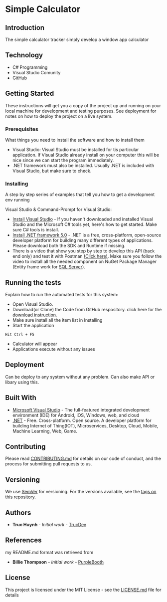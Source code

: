 # Simple Calculator

## Introduction
The simple calculator tracker simply develop a window app calculator

## Technology
- C# Programming
- Visual Studio Comunity
- GitHub

## Getting Started
These instructions will get you a copy of the project up and running on your local machine for development and testing purposes. See deployment for notes on how to deploy the project on a live system.

### Prerequisites
What things you need to install the software and how to install them
- Visual Studio: Visual Studio must be installed for tis particular application. If Visual Studio already install on your computer this will be nice since we can start the program immediately.
- .NET framework must also be installed. Usually .NET is included with Visual Studio, but make sure to check.

### Installing

A step by step series of examples that tell you how to get a development env running

 Visual Studio & Command-Prompt for Visual Studio:

* [Install Visual Studio](https://docs.microsoft.com/en-us/cpp/build/vscpp-step-0-installation?view=msvc-160#:~:text=Visual%20Studio%202019%20Installation%201%20Make%20sure%20your,...%204%20Choose%20workloads.%20...%20More%20items...) - If you haven't downloaded and installed Visual Studio and the Microsoft C# tools yet, here's how to get started. Make sure C# tools is install.
* [Install .NET framework 5.0](https://dotnet.microsoft.com/download) - .NET is a free, cross-platform, open-source developer platform for building many different types of applications. Please download both the SDK and Runtime if missing.
* There is a video that show you step by step to develop this API (back end only) and test it with Postman [(Click here)](https://docs.microsoft.com/en-us/aspnet/core/tutorials/first-web-api?view=aspnetcore-3.1&tabs=visual-studio). Make sure you follow the video to install all the needed component on NuGet Package Manager (Entity frame work for [SQL Server](https://docs.microsoft.com/en-us/aspnet/core/tutorials/first-web-api?view=aspnetcore-3.1&tabs=visual-studio)). 


## Running the tests

Explain how to run the automated tests for this system:
- Open Visual Studio.
- Download(or Clone) the Code from GitHub respository. click here for the [download instruction](https://www.youtube.com/watch?v=ZbEoOtEtVE8&feature=emb_logo).
- Make sure install all the item list in Installing
- Start the application
```
Hit Ctrl + F5
```
- Calculator will appear
- Applications execute without any issues

## Deployment

Can be deploy to any system without any problem. Can also make API or libary using this. 

## Built With

* [Microsoft Visual Studio](https://visualstudio.microsoft.com/downloads/) - The full-featured integrated development environment (IDE) for Android, iOS, Windows, web, and cloud 
* [.NET](https://dotnet.microsoft.com/download/dotnet-framework) -  Free. Cross-platform. Open source. A developer platform for building Internet of Thing(IOT), Microservices, Desktop, Cloud, Mobile, Machine Learning, Web, Game.

## Contributing

Please read [CONTRIBUTING.md](https://gist.github.com/PurpleBooth/b24679402957c63ec426) for details on our code of conduct, and the process for submitting pull requests to us.

## Versioning

We use [SemVer](http://semver.org/) for versioning. For the versions available, see the [tags on this repository](https://github.com/your/project/tags). 

## Authors

* **Truc Huynh** - *Initial work* - [TrucDev](https://github.com/jackyhuynh)

## References
my README.md format was retrieved from
* **Billie Thompson** - *Initial work* - [PurpleBooth](https://github.com/PurpleBooth)

## License

This project is licensed under the MIT License - see the [LICENSE.md](LICENSE) file for details


